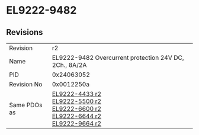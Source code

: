 # EL9222-9482

## Revisions
<table>
<tr>
<td>Revision</td>
<td>r2</td>
</tr>
<tr>
<td>Name</td>
<td>EL9222-9482 Overcurrent protection 24V DC, 2Ch., 8A/2A</td>
</tr>
<tr>
<td>PID</td>
<td>0x24063052</td>
</tr>
<tr>
<td>Revision No</td>
<td>0x0012250a</td>
</tr>
<tr>
<td>Same PDOs as</td>
<td><a href="EL9222-4433.md">EL9222-4433 r2</a><br/><a href="EL9222-5500.md">EL9222-5500 r2</a><br/><a href="EL9222-6600.md">EL9222-6600 r2</a><br/><a href="EL9222-6644.md">EL9222-6644 r2</a><br/><a href="EL9222-9664.md">EL9222-9664 r2</a></td>
</tr>
</table>
